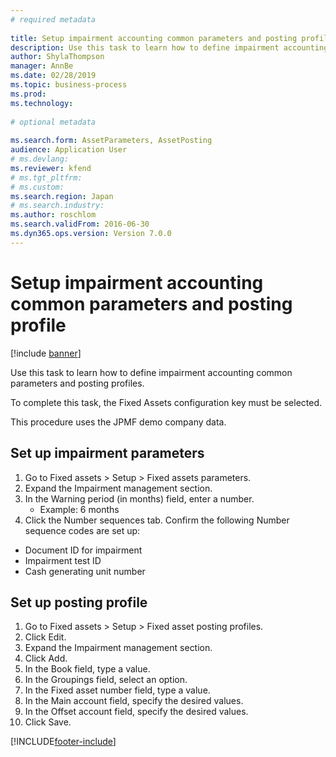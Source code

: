 ```yaml
--- 
# required metadata 
 
title: Setup impairment accounting common parameters and posting profile
description: Use this task to learn how to define impairment accounting common parameters and posting profiles. 
author: ShylaThompson
manager: AnnBe 
ms.date: 02/28/2019
ms.topic: business-process 
ms.prod:  
ms.technology:  
 
# optional metadata 
 
ms.search.form: AssetParameters, AssetPosting   
audience: Application User 
# ms.devlang:  
ms.reviewer: kfend
# ms.tgt_pltfrm:  
# ms.custom:  
ms.search.region: Japan
# ms.search.industry: 
ms.author: roschlom
ms.search.validFrom: 2016-06-30 
ms.dyn365.ops.version: Version 7.0.0 
---
```

# Setup impairment accounting common parameters and posting profile

[!include [banner](../../includes/banner.md)]

Use this task to learn how to define impairment accounting common parameters and posting profiles.



To complete this task, the Fixed Assets configuration key must be selected.



This procedure uses the JPMF demo company data.


## Set up impairment parameters
1. Go to Fixed assets > Setup > Fixed assets parameters.
2. Expand the Impairment management section.
3. In the Warning period (in months) field, enter a number.
    * Example: 6 months  
4. Click the Number sequences tab. Confirm the following Number sequence codes are set up:  
 - Document ID for impairment
 - Impairment test ID
 - Cash generating unit number        

## Set up posting profile
1. Go to Fixed assets > Setup > Fixed asset posting profiles.
2. Click Edit.
3. Expand the Impairment management section.
4. Click Add.
5. In the Book field, type a value.
6. In the Groupings field, select an option.
7. In the Fixed asset number field, type a value.
8. In the Main account field, specify the desired values.
9. In the Offset account field, specify the desired values.
10. Click Save.



[!INCLUDE[footer-include](../../../includes/footer-banner.md)]